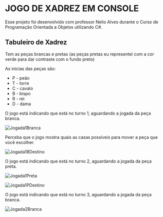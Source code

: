 # JOGO DE XADREZ EM CONSOLE

Esse projeto foi desenvolvido com professor Nelio Alves durante o Curso de Programação Orientada a Objetos utilizando C#.

## Tabuleiro de Xadrez

Tem as peças brancas e pretas (as peças pretas eu representei com a cor verde para dar contraste com o fundo preto)

As inicias das peças são:
* P - peão
* T - torre
* C - cavalo
* B - bispo
* R - rei
* D - dama

O jogo está indicando que está no turno 1, aguardando a jogada da peça branca.

![Jogada1Branca](https://user-images.githubusercontent.com/38020527/152153920-106426c6-bef9-41d2-b433-942fdbd53af9.PNG)

Perceba que o jogo mostra quais as casas possíveis para mover a peça que você escolher.

![Jogada1BDestino](https://user-images.githubusercontent.com/38020527/152153978-35ac2a56-77fd-4f77-b9c8-ef34664510af.PNG)

O jogo está indicando que está no turno 2, aguardando a jogada da peça preta.

![Jogada1Preta](https://user-images.githubusercontent.com/38020527/152154040-c0120899-349c-4b57-8eae-77498eaff949.PNG)

![Jogada1PDestino](https://user-images.githubusercontent.com/38020527/152154088-d880e396-6d98-4461-9548-56e17110f405.PNG)

O jogo está indicando que está no turno 3, aguardando a jogada da peça branca.

![Jogada2Branca](https://user-images.githubusercontent.com/38020527/152154117-ac0d5705-cfa3-44cf-bae4-8b3a9a581a9a.PNG)
